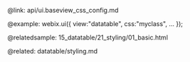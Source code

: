 @link: api/ui.baseview_css_config.md

@example:
webix.ui({
    view:"datatable",
	css:"myclass",
	...
});

@relatedsample:
	15_datatable/21_styling/01_basic.html

@related:
	datatable/styling.md